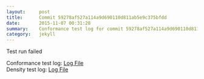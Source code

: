 ```yaml
---
layout:     post
title:      Commit 59278af527a114a9d690110d811ab5e9c375bfdd
date:       2015-11-07 00:31:28
summary:    Conformance test log for commit 59278af527a114a9d690110d811ab5e9c375bfdd.
category:   jekyll
---
```


Test run failed

Conformance test log: [Log File](http://s3-us-west-2.amazonaws.com/kraken-e2e-logs/conformance/kraken_59278af527a114a9d690110d811ab5e9c375bfdd_conformance.log)   
Density test log: [Log File](http://s3-us-west-2.amazonaws.com/kraken-e2e-logs/conformance/kraken_59278af527a114a9d690110d811ab5e9c375bfdd_density.log)    
